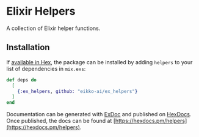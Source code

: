 # Elixir Helpers

A collection of Elixir helper functions.

## Installation

If [available in Hex](https://hex.pm/docs/publish), the package can be installed
by adding `helpers` to your list of dependencies in `mix.exs`:

```elixir
def deps do
  [
    {:ex_helpers, github: "eikko-ai/ex_helpers"}
  ]
end
```

Documentation can be generated with [ExDoc](https://github.com/elixir-lang/ex_doc)
and published on [HexDocs](https://hexdocs.pm). Once published, the docs can
be found at [https://hexdocs.pm/helpers](https://hexdocs.pm/helpers).
